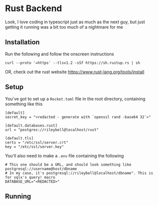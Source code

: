 # Rust Backend

Look, I love coding in typescript just as much as the next guy, but just getting it running was a bit too much of a nightmare for me

## Installation

Run the following and follow the onscreen instructions

```
curl --proto '=https' --tlsv1.2 -sSf https://sh.rustup.rs | sh
```

OR, check out the rust website
https://www.rust-lang.org/tools/install

## Setup

You've got to set up a `Rocket.toml` file in the root directory, containing
something like this
```
[default]
secret_key = "<redacted - generate with `openssl rand -base64 32`>"

[default.databases.rust]
url = "postgres://rileybell@localhost/rust"

[default.tls]
certs = "/etc/ssl/server.crt"
key = "/etc/ssl/server.key"
```

You'll also need to make a `.env` file containing the following
```
# This one should be a URL, and should look something like postgresql://username@host/dbname
# In my case, it's postgresql://rileybell@localhost/dbname". This is for sqlx's query! macro
DATABASE_URL="<REDACTED>"
```

## Running
